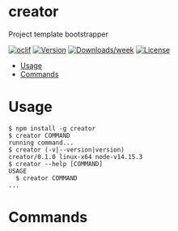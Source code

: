 creator
=======

Project template bootstrapper

[![oclif](https://img.shields.io/badge/cli-oclif-brightgreen.svg)](https://oclif.io)
[![Version](https://img.shields.io/npm/v/creator.svg)](https://npmjs.org/package/creator)
[![Downloads/week](https://img.shields.io/npm/dw/creator.svg)](https://npmjs.org/package/creator)
[![License](https://img.shields.io/npm/l/creator.svg)](https://github.com/nicfitzgerald/creator/blob/master/package.json)

<!-- toc -->
* [Usage](#usage)
* [Commands](#commands)
<!-- tocstop -->
# Usage
<!-- usage -->
```sh-session
$ npm install -g creator
$ creator COMMAND
running command...
$ creator (-v|--version|version)
creator/0.1.0 linux-x64 node-v14.15.3
$ creator --help [COMMAND]
USAGE
  $ creator COMMAND
...
```
<!-- usagestop -->
# Commands
<!-- commands -->

<!-- commandsstop -->
